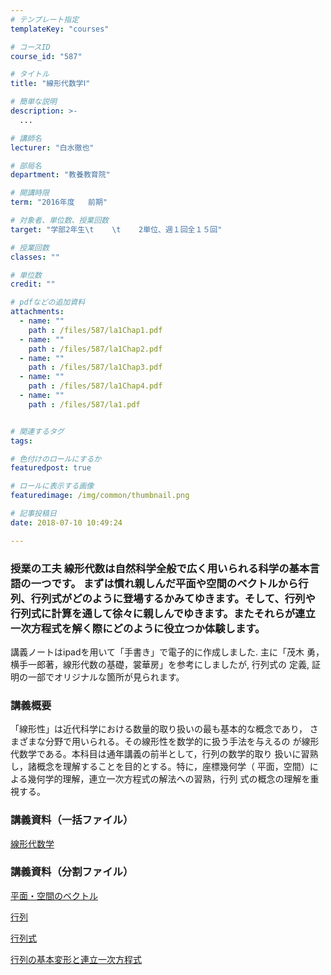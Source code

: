 ```yaml
---
# テンプレート指定
templateKey: "courses"

# コースID
course_id: "587"

# タイトル
title: "線形代数学Ⅰ"

# 簡単な説明
description: >-
  ...

# 講師名
lecturer: "白水徹也"

# 部局名
department: "教養教育院"

# 開講時限
term: "2016年度	前期"

# 対象者、単位数、授業回数
target: "学部2年生\t    \t    2単位、週１回全１５回"

# 授業回数
classes: ""

# 単位数
credit: ""

# pdfなどの追加資料
attachments: 
  - name: "" 
    path : /files/587/la1Chap1.pdf
  - name: "" 
    path : /files/587/la1Chap2.pdf
  - name: "" 
    path : /files/587/la1Chap3.pdf
  - name: "" 
    path : /files/587/la1Chap4.pdf
  - name: "" 
    path : /files/587/la1.pdf


# 関連するタグ
tags:

# 色付けのロールにするか
featuredpost: true

# ロールに表示する画像
featuredimage: /img/common/thumbnail.png

# 記事投稿日
date: 2018-07-10 10:49:24

---
```


### 授業の工夫 線形代数は自然科学全般で広く用いられる科学の基本言語の一つです。 まずは慣れ親しんだ平面や空間のベクトルから行列、行列式がどのように登場するかみてゆきます。そして、行列や行列式に計算を通して徐々に親しんでゆきます。またそれらが連立一次方程式を解く際にどのように役立つか体験します。 

講義ノートはipadを用いて「手書き」で電子的に作成しました. 主に「茂木 勇，横手一郎著，線形代数の基礎，裳華房」を参考にしましたが, 行列式の 定義, 証明の一部でオリジナルな箇所が見られます。

  
### 講義概要  
「線形性」は近代科学における数量的取り扱いの最も基本的な概念であり， さまざまな分野で用いられる。その線形性を数学的に扱う手法を与えるの が線形代数学である。本科目は通年講義の前半として，行列の数学的取り 扱いに習熟し，諸概念を理解することを目的とする。特に，座標幾何学（ 平面，空間）による幾何学的理解，連立一次方程式の解法への習熟，行列 式の概念の理解を重視する。

  
### 講義資料（一括ファイル）  

[線形代数学](/files/587/la1.pdf) 
### 講義資料（分割ファイル）  



[平面・空間のベクトル](/files/587/la1Chap1.pdf) 


[行列](/files/587/la1Chap2.pdf) 


[行列式](/files/587/la1Chap3.pdf) 


[行列の基本変形と連立一次方程式](/files/587/la1Chap4.pdf) 


